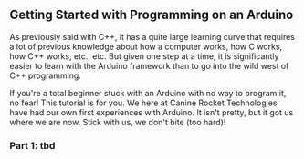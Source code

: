 

## Getting Started with Programming on an Arduino

As previously said with C++, it has a quite large learning curve that requires a lot of previous knowledge about how a computer works, how C works, how C++ works, etc., etc. But given one step at a time, it is significantly easier to learn with the Arduino framework than to go into the wild west of C++ programming.

If you're a total beginner stuck with an Arduino with no way to program it, no fear! This tutorial is for you. We here at Canine Rocket Technologies have had our own first experiences with Arduino. It isn't pretty, but it got us where we are now. Stick with us, we don't bite (too hard)!

### Part 1: tbd

